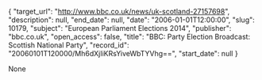{
  "target_url": "http://www.bbc.co.uk/news/uk-scotland-27157698", 
  "description": null, 
  "end_date": null, 
  "date": "2006-01-01T12:00:00", 
  "slug": 10179, 
  "subject": "European Parliament Elections 2014", 
  "publisher": "bbc.co.uk", 
  "open_access": false, 
  "title": "BBC:  Party Election Broadcast: Scottish National Party", 
  "record_id": "20060101T120000/Mh6dXjIiKRsYiveWbTYVhg==", 
  "start_date": null
}

None